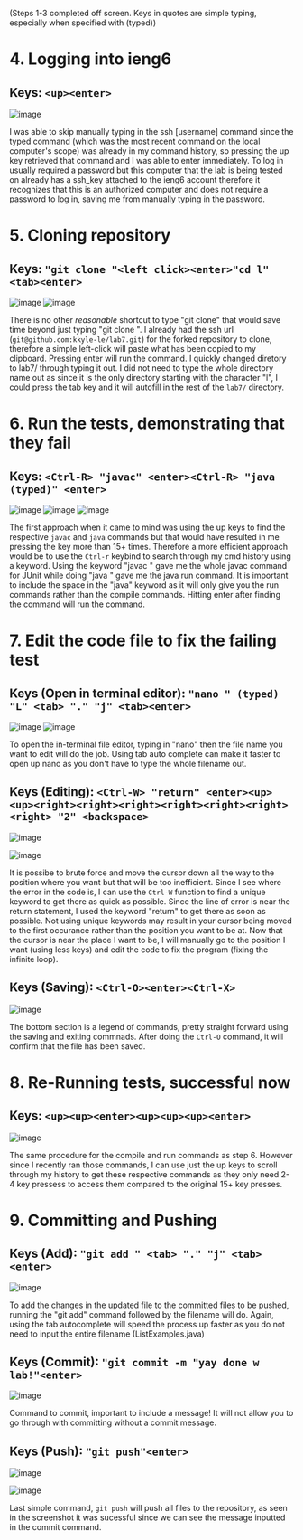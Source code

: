 (Steps 1-3 completed off screen. Keys in quotes are simple typing, especially when specified with (typed))
# 4. Logging into ieng6
## Keys: `<up><enter>`
![image](https://user-images.githubusercontent.com/122570961/221375774-f06f7710-db74-416a-b45f-0dd2dd0317fc.png)
  
  I was able to skip manually typing in the ssh [username] command since the typed command (which was the most recent command on the local computer's scope) was already in my command history, so pressing the up key retrieved that command and I was able to enter immediately. To log in usually required a password but this computer that the lab is being tested on already has a ssh_key attached to the ieng6 account therefore it recognizes that this is an authorized computer and does not require a password to log in, saving me from manually typing in the password.
 
 # 5. Cloning repository
 ## Keys: `"git clone "<left click><enter>"cd l"<tab><enter>`
![image](https://user-images.githubusercontent.com/122570961/221376209-1f02fcc3-c9de-4e70-95d9-a7a9ceda811b.png)
![image](https://user-images.githubusercontent.com/122570961/221376509-28833b9a-9d2a-4c05-83e0-d71c07c71c04.png)
  
  There is no other *reasonable* shortcut to type "git clone" that would save time beyond just typing "git clone ". I already had the ssh url (`git@github.com:kkyle-le/lab7.git`) for the forked repository to clone, therefore a simple left-click will paste what has been copied to my clipboard. Pressing enter will run the command. I quickly changed diretory to lab7/ through typing it out. I did not need to type the whole directory name out as since it is the only directory starting with the character "l", I could press the tab key and it will autofill in the rest of the `lab7/` directory.
  
 # 6. Run the tests, demonstrating that they fail
 ## Keys: `<Ctrl-R> "javac" <enter><Ctrl-R> "java (typed)" <enter>`
![image](https://user-images.githubusercontent.com/122570961/221376554-c9a8f3ca-1f84-4a81-8f48-232904eccd22.png)
![image](https://user-images.githubusercontent.com/122570961/221376626-9fe2be07-8c5a-47a5-bcfd-64ee8a6c5a31.png)
![image](https://user-images.githubusercontent.com/122570961/221376638-d7bf180e-9caf-4f0e-86bc-4b7ea1c7abcb.png)
 
 The first approach when it came to mind was using the up keys to find the respective `javac` and `java` commands but that would have resulted in me pressing the key more than 15+ times. Therefore a more efficient approach would be to use the `Ctrl-r` keybind to search through my cmd history using a keyword. Using the keyword "javac " gave me the whole javac command for JUnit while doing "java " gave me the java run command. It is important to include the space in the "java" keyword as it will only give you the run commands rather than the compile commands. Hitting enter after finding the command will run the command.
 
 # 7. Edit the code file to fix the failing test
 ## Keys (Open in terminal editor): `"nano " (typed) "L" <tab> "." "j" <tab><enter>`
![image](https://user-images.githubusercontent.com/122570961/221376921-7c8eb79f-23a2-43df-a124-16b69acd623b.png)
![image](https://user-images.githubusercontent.com/122570961/221376935-e1b4c1b7-836d-43f8-8bf2-e46a6606e56c.png)

 To open the in-terminal file editor, typing in "nano" then the file name you want to edit will do the job. Using tab auto complete can make it faster to open up nano as you don't have to type the whole filename out.
 
 ## Keys (Editing): `<Ctrl-W> "return" <enter><up><up><right><right><right><right><right><right><right> "2" <backspace>`
![image](https://user-images.githubusercontent.com/122570961/221377119-3168ee36-017b-444e-8b49-2873d0744073.png)

![image](https://user-images.githubusercontent.com/122570961/221377124-9dda8472-95a8-4c17-a9fa-9f305e7599a0.png)

It is possibe to brute force and move the cursor down all the way to the position where you want but that will be too inefficient. Since I see where the error in the code is, I can use the `Ctrl-W` function to find a unique keyword to get there as quick as possible. Since the line of error is near the return statement, I used the keyword "return" to get there as soon as possible. Not using unique keywords may result in your cursor being moved to the first occurance rather than the position you want to be at. Now that the cursor is near the place I want to be, I will manually go to the position I want (using less keys) and edit the code to fix the program (fixing the infinite loop).

## Keys (Saving): `<Ctrl-O><enter><Ctrl-X>`
![image](https://user-images.githubusercontent.com/122570961/221377147-99fddd16-a2eb-4a13-9334-1b6a46941433.png)

The bottom section is a legend of commands, pretty straight forward using the saving and exiting commnads. After doing the `Ctrl-O` command, it will confirm that the file has been saved.

# 8. Re-Running tests, successful now
## Keys: `<up><up><enter><up><up><up><enter>`
![image](https://user-images.githubusercontent.com/122570961/221377349-449c239d-1526-4de7-afcb-a7ed7c1cacfb.png)
  
 The same procedure for the compile and run commands as step 6. However since I recently ran those commands, I can use just the up keys to scroll through my history to get these respective commands as they only need 2-4 key pressess to access them compared to the original 15+ key presses.

# 9. Committing and Pushing
 ## Keys (Add): `"git add " <tab> "." "j" <tab><enter>`
![image](https://user-images.githubusercontent.com/122570961/221377485-3473a512-67a4-4312-b8b3-1d6edbcc0290.png)

To add the changes in the updated file to the committed files to be pushed, running the "git add" command followed by the filename will do. Again, using the tab autocomplete will speed the process up faster as you do not need to input the entire filename (ListExamples.java)

## Keys (Commit): `"git commit -m "yay done w lab!"<enter>`
![image](https://user-images.githubusercontent.com/122570961/221377496-40f52952-55d2-40a1-be9e-4c601f611385.png)

Command to commit, important to include a message! It will not allow you to go through with committing without a commit message.

## Keys (Push): `"git push"<enter>`
![image](https://user-images.githubusercontent.com/122570961/221379900-8029b1ca-05ad-4a0b-9611-d23c0c4e6009.png)

![image](https://user-images.githubusercontent.com/122570961/221377468-0601cfb1-264d-46c8-87a0-137fa0b04ef8.png)

Last simple command, `git push` will push all files to the repository, as seen in the screenshot it was sucessful since we can see the message inputted in the commit command.
